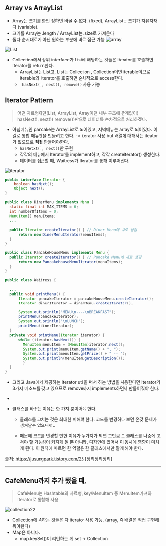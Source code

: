 

## Array vs ArrayList
- Array는 크기를 한번 정하면 바꿀 수 없다. (fixed), ArrayList는 크기가 자유자재다 (variable).
- 크기를 Array는 .length / ArrayList는 .size로 가져온다
- 둘다 순서대로가 아닌 원하는 부분에 바로 접근 가능
![array](https://user-images.githubusercontent.com/50645183/100516327-7e77d400-31c6-11eb-9d77-6e80591de8ad.PNG)

![List](https://user-images.githubusercontent.com/50645183/100517822-f3e8a200-31d0-11eb-903f-60fe97490602.PNG)

- Collection에서 상위 interface가 List에 해당하는 것들은 Iterator를 호출하면 Iterator를 return한다.
  - ArrayList는 List고, List는 Collection , Collection이면 iterable이므로 iterable의 .iterator를 호출하면 순차적으로 access한다.
  - ``` hasNext(), next(), remove()``` 사용 가능

## Iterator Pattern
> 어떤 자료형이던(List, ArrayList, Array이던 내부 구조에 관계없이) hasNext(), next()( remove())만으로 데이터를 순차적으로 처리하겠다. 

- 아침메뉴인 pancake는 ArrayList로 되어있고, 저녁메뉴는 array로 되어있다. 이걸로 통합 메뉴판을 만들려고 한다. -> iterator 사용 but
  배열에 대해서는 iteator가 없으므로 **직접** 만들어야한다.
    - ```hasNetxt(), next()```만 구현
    - 각각의 메뉴에서 Iterator를 implement하고, 각각 createIterator() 생성한다.
    - 데이터를 접근할 때, Waitress가 Iterator를 통해 이루어진다. 
    
![iterator](https://user-images.githubusercontent.com/50645183/100535527-204a0000-325d-11eb-8f24-f68a88b09550.PNG)
    
  
```java
public interface Iterator {
	boolean hasNext();
	Object next();
}
```
```java
public class DinerMenu implements Menu {
  static final int MAX_ITEMS = 6;
  int numberOfItems = 0;
  MenuItem[] menuItems;
  ...
 
  public Iterator createIterator() { // Diner Menu에 새로 생김
      return new DinerMenuIterator(menuItems);
  }
} 
```
```java
public class PancakeHouseMenu implements Menu {
  public Iterator createIterator() { // Pancake Menu에 새로 생김
      return new PancakeHouseMenuIterator(menuItems);
  }
}
```
```java
public class Waitress {
  
  ...
  public void printMenu() { 
      Iterator pancakeIterator = pancakeHouseMenu.createIterator();
      Iterator dinerIterator = dinerMenu.createIterator();

      System.out.println("MENU\n----\nBREAKFAST");
      printMenu(pancakeIterator);
      System.out.println("\nLUNCH");
      printMenu(dinerIterator);
  }
  private void printMenu(Iterator iterator) {
      while (iterator.hasNext()) {
        MenuItem menuItem = (MenuItem)iterator.next();
        System.out.print(menuItem.getName() + ", ");
        System.out.print(menuItem.getPrice() + " -- ");
        System.out.println(menuItem.getDescription());
		}
  }
}
```  

- 그리고 Java에서 제공하는 Iterator util을 써서 하는 방법을 사용한다면 Iterator가 3가지 메소드를 갖고 있으므로
  remove까지 implements하면서 만들어줘야 한다.
 
- 





- 클래스를 바꾸는 이유는 한 가지 뿐이어야 한다. 
	- 클래스를 고치는 것은 최대한 피해야 한다. 코드를 변경하다 보면 온갖 문제가 생겨날수 있으니까..
	
	- 때문에 코드를 변경할 만한 이유가 두가지가 되면 그만큼 그 클래스를 나중에 고쳐야 할 가능성이 커지게 될 뿐 아니라, 디자인에 있어서 	       이 동시에 영향이 미치게 된다. 이 원칙에 따르면 한 역할은 한 클래스에서만 맡게 해야 한다.



출처: https://jusungpark.tistory.com/25 [정리정리정리]
<hr>

## CafeMenu까지 추가 됐을 때,
> CafeMenu는 Hashtable의 자료형, key/MenuItem 중 MenuItem가져와 Iterator로 통합해 사용

![collection22](https://user-images.githubusercontent.com/50645183/100579710-075a5100-3328-11eb-9abc-90f5a11f5111.jpg)



- Collection에 속하는 것들은 다 iterator 사용 가능. (array, 즉 배열은 직접 구현해줘야한다)
- Map은 아니다.
	- map.keySet()이 리턴하는 게 set -> Collection
